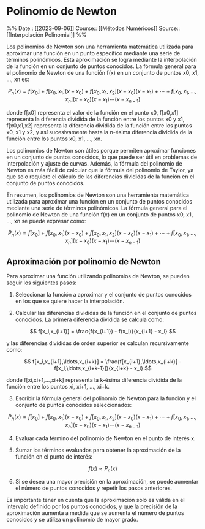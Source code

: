 # Polinomio de Newton

%%
Date:: [[2023-09-06]]
Course:: [[Métodos Numéricos]]
Source:: [[Interpolación Polinomial]]
%%

Los polinomios de Newton son una herramienta matemática utilizada para aproximar una función en un punto específico mediante una serie de términos polinómicos. Esta aproximación se logra mediante la interpolación de la función en un conjunto de puntos conocidos. La fórmula general para el polinomio de Newton de una función f(x) en un conjunto de puntos x0, x1, ..., xn es:

$$
P_n(x) = f[x_0] + f[x_0,x_1](x-x_0) + f[x_0,x_1,x_2](x-x_0)(x-x_1) + \cdots + f[x_0,x_1,\ldots,x_n](x-x_0)(x-x_1)\cdots(x-x_{n-1})
$$

donde f\[x0\] representa el valor de la función en el punto x0, f\[x0,x1] representa la diferencia dividida de la función entre los puntos x0 y x1, f\[x0,x1,x2] representa la diferencia dividida de la función entre los puntos x0, x1 y x2, y así sucesivamente hasta la n-ésima diferencia dividida de la función entre los puntos x0, x1, ..., xn.

Los polinomios de Newton son útiles porque permiten aproximar funciones en un conjunto de puntos conocidos, lo que puede ser útil en problemas de interpolación y ajuste de curvas. Además, la fórmula del polinomio de Newton es más fácil de calcular que la fórmula del polinomio de Taylor, ya que solo requiere el cálculo de las diferencias divididas de la función en el conjunto de puntos conocidos.

En resumen, los polinomios de Newton son una herramienta matemática utilizada para aproximar una función en un conjunto de puntos conocidos mediante una serie de términos polinómicos. La fórmula general para el polinomio de Newton de una función f(x) en un conjunto de puntos x0, x1, ..., xn se puede expresar como:

$$
P_n(x) = f[x_0] + f[x_0,x_1](x-x_0) + f[x_0,x_1,x_2](x-x_0)(x-x_1) + \cdots + f[x_0,x_1,\ldots,x_n](x-x_0)(x-x_1)\cdots(x-x_{n-1})
$$

## Aproximación por polinomio de Newton

Para aproximar una función utilizando polinomios de Newton, se pueden seguir los siguientes pasos:

1. Seleccionar la función a aproximar y el conjunto de puntos conocidos en los que se quiere hacer la interpolación.

2. Calcular las diferencias divididas de la función en el conjunto de puntos conocidos. La primera diferencia dividida se calcula como:

$$
f[x_i,x_{i+1}] = \frac{f(x_{i+1}) - f(x_i)}{x_{i+1} - x_i}
$$

y las diferencias divididas de orden superior se calculan recursivamente como:

$$
f[x_i,x_{i+1},\ldots,x_{i+k}] = \frac{f[x_{i+1},\ldots,x_{i+k}] - f[x_i,\ldots,x_{i+k-1}]}{x_{i+k} - x_i}
$$

donde f\[xi,xi+1,...,xi+k] representa la k-ésima diferencia dividida de la función entre los puntos xi, xi+1, ..., xi+k.

3. Escribir la fórmula general del polinomio de Newton para la función y el conjunto de puntos conocidos seleccionados:

$$
P_n(x) = f[x_0] + f[x_0,x_1](x-x_0) + f[x_0,x_1,x_2](x-x_0)(x-x_1) + \cdots + f[x_0,x_1,\ldots,x_n](x-x_0)(x-x_1)\cdots(x-x_{n-1})
$$

4. Evaluar cada término del polinomio de Newton en el punto de interés x.

5. Sumar los términos evaluados para obtener la aproximación de la función en el punto de interés:

$$
f(x) \approx P_n(x)
$$

6. Si se desea una mayor precisión en la aproximación, se puede aumentar el número de puntos conocidos y repetir los pasos anteriores.

Es importante tener en cuenta que la aproximación solo es válida en el intervalo definido por los puntos conocidos, y que la precisión de la aproximación aumenta a medida que se aumenta el número de puntos conocidos y se utiliza un polinomio de mayor grado.
